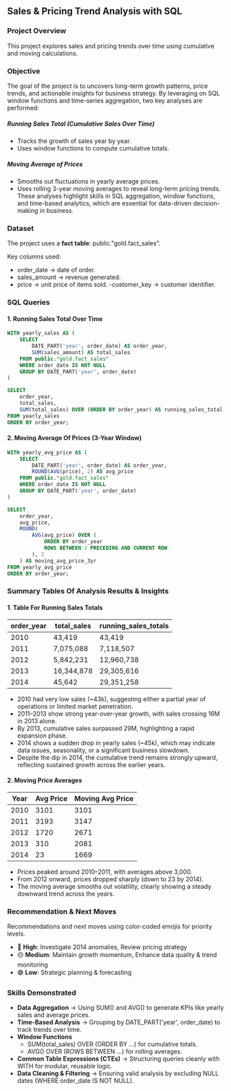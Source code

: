 
## Sales & Pricing Trend Analysis with SQL
### Project Overview
This project explores sales and pricing trends over time using cumulative and moving calculations. 
### Objective
The goal of the project is to uncovers long-term growth patterns, price trends, and actionable insights for business strategy. By leveraging on SQL window functions and time-series aggregation, two key analyses are performed:
##### Running Sales Total (Cumulative Sales Over Time)
- Tracks the growth of sales year by year.
- Uses window functions to compute cumulative totals.
##### Moving Average of Prices
- Smooths out fluctuations in yearly average prices.
- Uses rolling 3-year moving averages to reveal long-term pricing trends.
These analyses highlight skills in SQL aggregation, window functions, and time-based analytics, which are essential for data-driven decision-making in business.
### Dataset
The project uses a **fact table**:
public."gold.fact_sales".

Key columns used:
- order_date → date of order.
- sales_amount → revenue generated.
- price → unit price of items sold.
-customer_key → customer identifier.
### SQL Queries
#### 1. Running Sales Total Over Time
```sql
WITH yearly_sales AS (
    SELECT 
        DATE_PART('year', order_date) AS order_year,
        SUM(sales_amount) AS total_sales
    FROM public."gold.fact_sales"
    WHERE order_date IS NOT NULL
    GROUP BY DATE_PART('year', order_date)
)

SELECT
    order_year,
    total_sales,
    SUM(total_sales) OVER (ORDER BY order_year) AS running_sales_total
FROM yearly_sales
ORDER BY order_year;
```

#### 2. Moving Average Of Prices (3-Year Window)
```sql
WITH yearly_avg_price AS (
    SELECT 
        DATE_PART('year', order_date) AS order_year,
        ROUND(AVG(price), 2) AS avg_price
    FROM public."gold.fact_sales"
    WHERE order_date IS NOT NULL
    GROUP BY DATE_PART('year', order_date)
)

SELECT
    order_year,
    avg_price,
    ROUND(
        AVG(avg_price) OVER (
            ORDER BY order_year 
            ROWS BETWEEN 2 PRECEDING AND CURRENT ROW
        ), 2
    ) AS moving_avg_price_3yr
FROM yearly_avg_price
ORDER BY order_year;
```
### Summary Tables Of Analysis Results & Insights
#### 1. Table For Running Sales Totals
| order_year | total_sales | running_sales_totals |
|------------|-------------|-----------------------|
| 2010       | 43,419      | 43,419                |
| 2011       | 7,075,088   | 7,118,507             |
| 2012       | 5,842,231   | 12,960,738            |
| 2013       | 16,344,878  | 29,305,616            |
| 2014       | 45,642      | 29,351,258            |
- 2010 had very low sales (~43k), suggesting either a partial year of operations or limited market penetration.
- 2011–2013 show strong year-over-year growth, with sales crossing 16M in 2013 alone.
- By 2013, cumulative sales surpassed 29M, highlighting a rapid expansion phase.
- 2014 shows a sudden drop in yearly sales (~45k), which may indicate data issues, seasonality, or a significant business slowdown.
- Despite the dip in 2014, the cumulative trend remains strongly upward, reflecting sustained growth across the earlier years.
#### 2. Moving Price Averages 
| Year | Avg Price | Moving Avg Price |
|------|-----------|------------------|
| 2010 | 3101      | 3101             |
| 2011 | 3193      | 3147             |
| 2012 | 1720      | 2671             |
| 2013 | 310       | 2081             |
| 2014 | 23        | 1669             |
- Prices peaked around 2010–2011, with averages above 3,000.
- From 2012 onward, prices dropped sharply (down to 23 by 2014).
- The moving average smooths out volatility, clearly showing a steady downward trend across the years.
### Recommendation & Next Moves
Recommendations and next moves using color-coded emojis for priority levels.
- 🔴 **High**: Investigate 2014 anomalies, Review pricing strategy
- 🟡 **Medium**: Maintain growth momentum, Enhance data quality & trend monitoring
- 🟢 **Low**: Strategic planning & forecasting

### Skills Demonstrated
- **Data Aggregation** → Using SUM() and AVG() to generate KPIs like yearly sales and average prices.
- **Time-Based Analysis** → Grouping by DATE_PART('year', order_date) to track trends over time.
- **Window Functions**
  - SUM(total_sales) OVER (ORDER BY …) for cumulative totals.
  -  AVG() OVER (ROWS BETWEEN …) for rolling averages.
- **Common Table Expressions (CTEs)** → Structuring queries cleanly with WITH for modular, reusable logic.
- **Data Cleaning & Filtering** → Ensuring valid analysis by excluding NULL dates (WHERE order_date IS NOT NULL).




